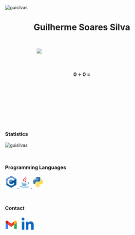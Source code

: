 <!-- View count -->
<p align="left"> <img src="https://komarev.com/ghpvc/?username=guisilvas&label=Profile%20views&color=0e75b6&style=flat" alt="guisilvas" /> </p>

<!-- Title -->
<h1 align="center">Guilherme Soares Silva</h1>

<br>
<br>

<!-- Gif -->
<center><img align="right" width="400" src="https://media4.giphy.com/media/SVCSsoKU5v6ZJLk07n/giphy.gif"></center>

<br>
<br>
<br>

<!-- Subtitle -->
<h3 align="center"><p>0 ÷ 0 =</p></h3>

<br>
<br>
<br>
<br>
<br>
<br>
<br>
<br>

<!-- Statistics -->
<h3 align="left">Statistics</h3>
<p><img align="center" src="https://github-readme-streak-stats.herokuapp.com/?user=guisilvas&" alt="guisilvas" /></p>

<br>

<!-- Programming Language Section -->
<h3 align="left">Programming Languages</h3>
<p align="left"> <a href="https://www.cprogramming.com/" target="_blank" rel="noreferrer"> <img src="https://raw.githubusercontent.com/devicons/devicon/master/icons/c/c-original.svg" alt="c" width="40" height="40"/> </a>  <a href="https://www.java.com" target="_blank" rel="noreferrer"> <img src="https://raw.githubusercontent.com/devicons/devicon/master/icons/java/java-original.svg" alt="java" width="40" height="40"/> </a>  <a href="https://www.python.org" target="_blank" rel="noreferrer"> <img src="https://raw.githubusercontent.com/devicons/devicon/master/icons/python/python-original.svg" alt="python" width="40" height="40"/> </a> </p>

<br>

<!-- Contact -->
<h3 align="left">Contact</h3>
<a href="mailto:guilhermesoaressilvadev@gmail.com"><img src="images/Gmail.png" alt="Gmail" style="width:40px; margin-top: 8px;" align="center"></a>
<a href="https://www.linkedin.com/in/guisilvas/"><img src="images/linkedin_icon.png" alt="Linkedin" style="width:40px; margin-left: 10px;" align="center"></a>
